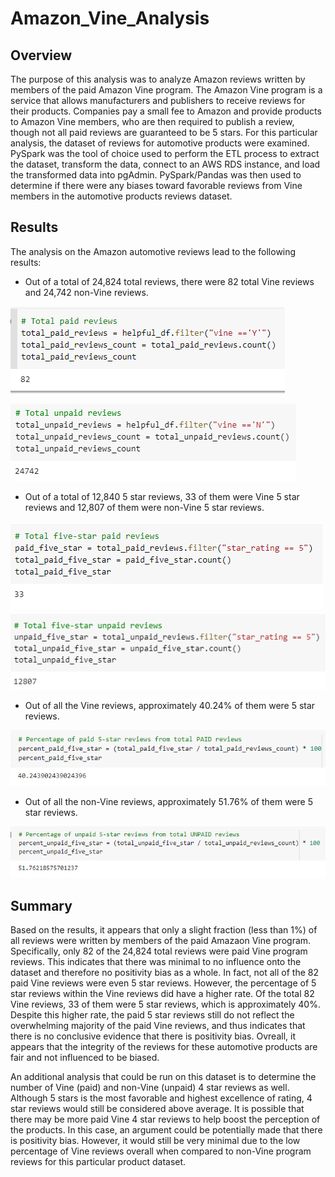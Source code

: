 # Amazon_Vine_Analysis

## Overview
The purpose of this analysis was to analyze Amazon reviews written by members of the paid Amazon Vine program. The Amazon Vine program is a service that allows manufacturers and publishers to receive reviews for their products. Companies pay a small fee to Amazon and provide products to Amazon Vine members, who are then required to publish a review, though not all paid reviews are guaranteed to be 5 stars. For this particular analysis, the dataset of reviews for automotive products were examined. PySpark was the tool of choice used to perform the ETL process to extract the dataset, transform the data, connect to an AWS RDS instance, and load the transformed data into pgAdmin. PySpark/Pandas was then used to determine if there were any biases toward favorable reviews from Vine members in the automotive products reviews dataset.

## Results
The analysis on the Amazon automotive reviews lead to the following results:
- Out of a total of 24,824 total reviews, there were 82 total Vine reviews and 24,742 non-Vine reviews.

![82](Resources/82.png)

![24742](Resources/24742.png)

- Out of a total of 12,840 5 star reviews, 33 of them were Vine 5 star reviews and 12,807 of them were non-Vine 5 star reviews.

![33](Resources/33.png)
![12807](Resources/12807.png)

- Out of all the Vine reviews, approximately 40.24% of them were 5 star reviews.

![vine5percent](Resources/vine5percent.png)

- Out of all the non-Vine reviews, approximately 51.76% of them were 5 star reviews. 

![nonvine5percent](Resources/nonvine5percent.png)

## Summary
Based on the results, it appears that only a slight fraction (less than 1%) of all reviews were written by members of the paid Amazaon Vine program. Specifically, only 82 of the 24,824 total reviews were paid Vine program reviews. This indicates that there was minimal to no influence onto the dataset and therefore no positivity bias as a whole. In fact, not all of the 82 paid Vine reviews were even 5 star reviews. However, the percentage of 5 star reviews within the Vine reviews did have a higher rate. Of the total 82 Vine reviews, 33 of them were 5 star reviews, which is approximately 40%. Despite this higher rate, the paid 5 star reviews still do not reflect the overwhelming majority of the paid Vine reviews, and thus indicates that there is no conclusive evidence that there is positivity bias. Ovreall, it appears that the integrity of the reviews for these automotive products are fair and not influenced to be biased.

An additional analysis that could be run on this dataset is to determine the number of Vine (paid) and non-Vine (unpaid) 4 star reviews as well. Although 5 stars is the most favorable and highest excellence of rating, 4 star reviews would still be considered above average. It is possible that there may be more paid Vine 4 star reviews to help boost the perception of the products. In this case, an argument could be potentially made that there is positivity bias. However, it would still be very minimal due to the low percentage of Vine reviews overall when compared to non-Vine program reviews for this particular product dataset. 
